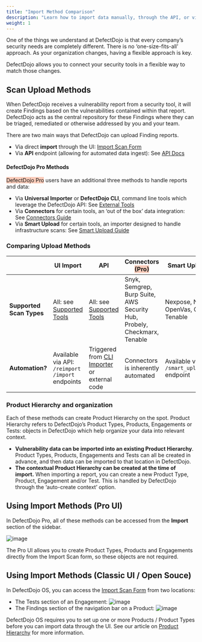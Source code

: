 ```yaml
---
title: "Import Method Comparison"
description: "Learn how to import data manually, through the API, or via a connector"
weight: 1
---
```


One of the things we understand at DefectDojo is that every company’s security needs are completely different. There is no ‘one\-size\-fits\-all’ approach. As your organization changes, having a flexible approach is key.

DefectDojo allows you to connect your security tools in a flexible way to match those changes.

## Scan Upload Methods

When DefectDojo receives a vulnerability report from a security tool, it will create Findings based on the vulnerabilities contained within that report. DefectDojo acts as the central repository for these Findings where they can be triaged, remediated or otherwise addressed by you and your team.

There are two main ways that DefectDojo can upload Finding reports.

* Via direct **import** through the UI: [Import Scan Form](../import_scan_files/import_scan_ui)
* Via **API** endpoint (allowing for automated data ingest): See [API Docs](https://docs.defectdojo.com/en/api/api-v2-docs/)

#### DefectDojo Pro Methods

<span style="background-color:rgba(242, 86, 29, 0.3)">DefectDojo Pro</span> users have an additional three methods to handle reports and data:

* Via **Universal Importer** or **DefectDojo CLI**, command line tools which leverage the DefectDojo API: See [External Tools](../external_tools/)
* Via **Connectors** for certain tools, an ‘out of the box’ data integration: See [Connectors Guide](../connectors/about_connectors/)
* Via **Smart Upload** for certain tools, an importer designed to handle infrastructure scans: See [Smart Upload Guide](../import_scan_files/smart_upload/)

### Comparing Upload Methods

|  | **UI Import** | **API** | **Connectors** <span style="background-color:rgba(242, 86, 29, 0.3)">(Pro)</span> | **Smart Upload**  <span style="background-color:rgba(242, 86, 29, 0.3)">(Pro)</span>|
| --- | --- | --- | --- | --- |
| **Supported Scan Types** | All: see [Supported Tools](/en/connecting_your_tools/parsers) | All: see [Supported Tools](/en/connecting_your_tools/parsers) | Snyk, Semgrep, Burp Suite, AWS Security Hub, Probely, Checkmarx, Tenable | Nexpose, NMap, OpenVas, Qualys, Tenable |
| **Automation?** | Available via API: `/reimport` `/import` endpoints | Triggered from [CLI Importer](../external_tools) or external code | Connectors is inherently automated | Available via API: `/smart_upload_import` endpoint |

### Product Hierarchy and organization

Each of these methods can create Product Hierarchy on the spot. Product Hierarchy refers to DefectDojo’s Product Types, Products, Engagements or Tests: objects in DefectDojo which help organize your data into relevant context.

* **Vulnerability data can be imported into an existing Product Hierarchy**. Product Types, Products, Engagements and Tests can all be created in advance, and then data can be imported to that location in DefectDojo.
* **The contextual Product Hierarchy can be created at the time of import.** When importing a report, you can create a new Product Type, Product, Engagement and/or Test. This is handled by DefectDojo through the ‘auto\-create context’ option.

## Using Import Methods (Pro UI)

In DefectDojo Pro, all of these methods can be accessed from the **Import** section of the sidebar.

![image](images/pro_import_sidebar.png)

The Pro UI allows you to create Product Types, Products and Engagements directly from the Import Scan form, so these objects are not required.

## Using Import Methods (Classic UI / Open Souce)

In DefectDojo OS, you can access the [Import Scan Form](../import_scan_files/import_scan_ui) from two locations:

* The Tests section of an Engagement:
    ![image](images/import_scan_os.png)
* The Findings section of the navigation bar on a Product:
    ![image](images/import_scan_os_2.png)

DefectDojo OS requires you to set up one or more Products / Product Types before you can import data through the UI.  See our article on [Product Hierarchy](/en/working_with_findings/organizing_engagements_tests/product_hierarchy/) for more information.
